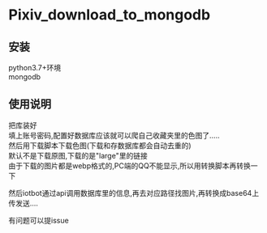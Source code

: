 <h1 class="xsj_heading_hash xsj_heading xsj_heading_h1" id="pixiv_download_to_mongodb_1"
data-source-line="0" data-source-line-display="true">
  <div class="xiaoshujiang_element xsj_anchor">
    <a name="pixiv_download_to_mongodb_1" class="blank_anchor_name"></a>
    <a id="pixiv_download_to_mongodb_1" class="blank_anchor_id"></a>
    <a name="pixiv_download_to_mongodb" class="blank_anchor_name"></a>
    <a id="pixiv_download_to_mongodb" class="blank_anchor_id"></a>
  </div>
  <span class="xsj_heading_content">Pixiv_download_to_mongodb</span>
</h1>
<h2 class="xsj_heading_hash xsj_heading xsj_heading_h2" id="e5ae89e8a385_2" data-source-line="2"
data-source-line-display="true">
  <div class="xiaoshujiang_element xsj_anchor">
    <a name="e5ae89e8a385_2" class="blank_anchor_name"></a>
    <a id="e5ae89e8a385_2" class="blank_anchor_id"></a>
    <a name="安装" class="blank_anchor_name"></a>
    <a id="安装" class="blank_anchor_id"></a>
  </div>
  <span class="xsj_heading_content">安装</span>
</h2>
<p class="xsj_paragraph xsj_paragraph_level_0" data-source-line="3" data-source-line-display="true">python3.7+环境
  <br> mongodb
</p>
<h2 class="xsj_heading_hash xsj_heading xsj_heading_h2" id="e4bdbfe794a8e8afb4e6988e_3"
data-source-line="6" data-source-line-display="true">
  <div class="xiaoshujiang_element xsj_anchor">
    <a name="e4bdbfe794a8e8afb4e6988e_3" class="blank_anchor_name"></a>
    <a id="e4bdbfe794a8e8afb4e6988e_3" class="blank_anchor_id"></a>
    <a name="使用说明" class="blank_anchor_name"></a>
    <a id="使用说明" class="blank_anchor_id"></a>
  </div>
  <span class="xsj_heading_content">使用说明</span>
</h2>
<p class="xsj_paragraph xsj_paragraph_level_0" data-source-line="7" data-source-line-display="true">把库装好
  <br> 填上账号密码,配置好数据库应该就可以爬自己收藏夹里的色图了.....
  <br> 然后用下载脚本下载色图(下载和存数据库都会自动去重的)
  <br> 默认不是下载原图,下载的是"large"里的链接
  <br> 由于下载的图片都是webp格式的,PC端的QQ不能显示,所以用转换脚本再转换一下
</p>
<p class="xsj_paragraph xsj_paragraph_level_0" data-source-line="13" data-source-line-display="true">然后iotbot通过api调用数据库里的信息,再去对应路径找图片,再转换成base64上传发送....</p>
<p class="xsj_paragraph xsj_paragraph_level_0" data-source-line="16" data-source-line-display="true">有问题可以提issue</p>